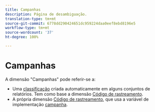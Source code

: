 ```yaml
---
title: Campanhas
description: Página de desambiguação.
translation-type: tm+mt
source-git-commit: 6778dd290424651dc959224daa0eef8ebd8196e5
workflow-type: tm+mt
source-wordcount: '37'
ht-degree: 100%

---
```



# Campanhas

A dimensão &quot;Campanhas&quot; pode referir-se a:

* Uma [classificação](../classifications/c-classifications.md) criada automaticamente em alguns conjuntos de relatórios. Tem como base a dimensão [Código de rastreamento](tracking-code.md).
* A própria dimensão [Código de rastreamento](tracking-code.md), que usa a variável de implementação [campanha](/help/implement/vars/page-vars/campaign.md).
